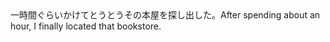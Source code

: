 <tr><td>一時間ぐらいかけてとうとうその本屋を探し出した。<td><tr><tr><td>After spending about an hour, I finally located that bookstore.<td><tr></table>

